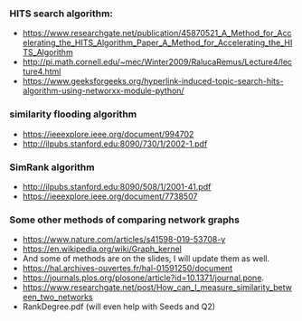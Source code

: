 ### HITS search algorithm:

* https://www.researchgate.net/publication/45870521_A_Method_for_Accelerating_the_HITS_Algorithm_Paper_A_Method_for_Accelerating_the_HITS_Algorithm
* http://pi.math.cornell.edu/~mec/Winter2009/RalucaRemus/Lecture4/lecture4.html
* https://www.geeksforgeeks.org/hyperlink-induced-topic-search-hits-algorithm-using-networxx-module-python/

### similarity flooding algorithm
* https://ieeexplore.ieee.org/document/994702
* http://ilpubs.stanford.edu:8090/730/1/2002-1.pdf

### SimRank algorithm
* http://ilpubs.stanford.edu:8090/508/1/2001-41.pdf
* https://ieeexplore.ieee.org/document/7738507

### Some other methods of comparing network graphs
* https://www.nature.com/articles/s41598-019-53708-y
* https://en.wikipedia.org/wiki/Graph_kernel
* And some of methods are on the slides, I will update them as well.
* https://hal.archives-ouvertes.fr/hal-01591250/document
* https://journals.plos.org/plosone/article?id=10.1371/journal.pone.
* https://www.researchgate.net/post/How_can_I_measure_similarity_between_two_networks
* RankDegree.pdf (will even help with Seeds and Q2)
